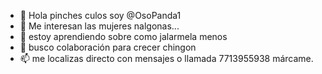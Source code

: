 - 👋 Hola pinches culos soy @OsoPanda1
- 👀 Me interesan las mujeres nalgonas...
- 🌱 estoy aprendiendo sobre como jalarmela menos
- 💞️ busco colaboración para crecer chingon
- 📫 me localizas directo con mensajes o llamada
     7713955938 márcame. 

<!---
OsoPanda1/OsoPanda1 is a ✨ special ✨ repository because its `README.md` (this file) appears on your GitHub profile.
You can click the Preview link to take a look at your changes.
--->

